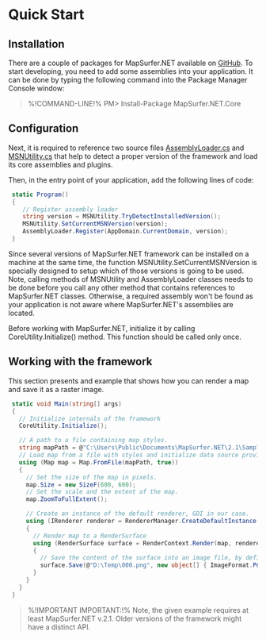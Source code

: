 #  Quick Start

## Installation
There are a couple of packages for MapSurfer.NET available on [GitHub](https://www.nuget.org/packages?q=mapsurfer.net).
To start developing, you need to add some assemblies into your application. It can be done by typing the following command into the Package Manager Console window:

>%!COMMAND-LINE!% PM> Install-Package MapSurfer.NET.Core 

## Configuration

Next, it is required to reference two source files [AssemblyLoader.cs](https://github.com/MapSurferNET/MapSurfer.NET-CodeSamples/blob/master/Common/AssemblyLoader.cs) and 
[MSNUtility.cs](https://github.com/MapSurferNET/MapSurfer.NET-CodeSamples/blob/master/Common/MSNUtility.cs) that help to detect a proper version of the framework and load its core assemblies and plugins.

Then, in the entry point of your application, add the following lines of code:

```cs
 static Program()
 {
    // Register assembly loader
    string version = MSNUtility.TryDetectInstalledVersion();
    MSNUtility.SetCurrentMSNVersion(version);
    AssemblyLoader.Register(AppDomain.CurrentDomain, version);
 }
```

Since several versions of MapSurfer.NET framework can be installed on a machine at the same time, the function MSNUtility.SetCurrentMSNVersion is specially designed to setup which of those versions is going to be used.
Note, calling methods of MSNUtility and AssemblyLoader classes needs to be done before you call any other method that contains references to MapSurfer.NET classes. Otherwise, a required assembly won't be found as your application is not aware where MapSurfer.NET's assemblies are located.

Before working with MapSurfer.NET, initialize it by calling CoreUtility.Initialize() method. This function should be called only once.

## Working with the framework

This section presents and example that shows how you can render a map and save it as a raster image.

```cs
 static void Main(string[] args) 
 {
   // Initialize internals of the framework
   CoreUtility.Initialize();

   // A path to a file containing map styles.
   string mapPath = @"C:\Users\Public\Documents\MapSurfer.NET\2.1\Samples\Projects\Bremen.msnpx";
   // Load map from a file with styles and initialize data source providers.
   using (Map map = Map.FromFile(mapPath, true))
   {
     // Set the size of the map in pixels.
     map.Size = new SizeF(600, 600);
     // Set the scale and the extent of the map.
     map.ZoomToFullExtent();

     // Create an instance of the default renderer, GDI in our case.
     using (IRenderer renderer = RendererManager.CreateDefaultInstance())
     {
       // Render map to a RenderSurface
       using (RenderSurface surface = RenderContext.Render(map, renderer))
       {
         // Save the content of the surface into an image file, by defining its format (e.g., BMP, GIF, PNG, etc.)
         surface.Save(@"D:\Temp\000.png", new object[] { ImageFormat.Png });
       }
     }
   }
 }
```

> %!IMPORTANT IMPORTANT:!% Note, the given example requires at least MapSurfer.NET v.2.1. Older versions of the framework might have a distinct API.
